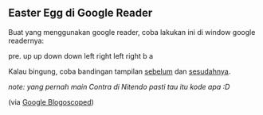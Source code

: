 ## Easter Egg di Google Reader

Buat yang menggunakan google reader, coba lakukan ini di window google readernya:

pre. up up down down left right left right b a

Kalau bingung, coba bandingan tampilan [sebelum](http://kriwil.com/images/16.png) dan [sesudahnya](http://kriwil.com/images/17.png).

_note: yang pernah main Contra di Nitendo pasti tau itu kode apa :D_

(via [Google Blogoscoped](http://blogoscoped.com/archive/2008-06-09-n29.html))

<!-- {"time": "2008-06-09 10:09:44", "title": "Easter Egg di Google Reader"} -->
